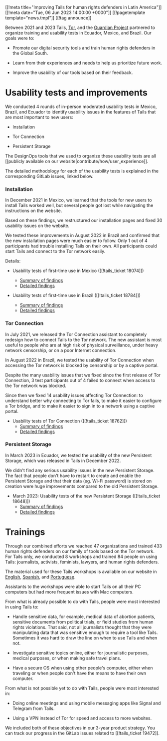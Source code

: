 [[!meta  title="Improving Tails for human rights defenders in Latin America"]]
[[!meta  date="Tue, 06 Jun 2023 14:00:00 +0000"]]
[[!pagetemplate template="news.tmpl"]]
[[!tag announce]]

Between 2021 and 2023 Tails, [Tor](https://torproject.org/), and the [Guardian
Project](https://guardianproject.info/) partnered to organize training and
usability tests in Ecuador, Mexico, and Brazil. Our goals were to:

- Promote our digital security tools and train human rights defenders in the
  Global South.

- Learn from their experiences and needs to help us prioritize future work.

- Improve the usability of our tools based on their feedback.

Usability tests and improvements
================================

We conducted 4 rounds of in-person moderated usability tests in Mexico, Brazil,
and Ecuador to identify usability issues in the features of Tails that are most
important to new users:

- Installation

- Tor Connection

- Persistent Storage

The DesignOps tools that we used to organize these usability tests are all
[[publicly available on our website|contribute/how/user_experience]].

The detailed methodology for each of the usability tests is explained in the
corresponding GitLab issues, linked below.

### Installation

In December 2021 in Mexico, we learned that the tools for new users to install
Tails worked well, but several people got lost while navigating the
instructions on the website.

Based on these findings, we restructured our installation pages and fixed 30
usability issues on the website.

We tested these improvements in August 2022 in Brazil and confirmed that the
new installation pages were much easier to follow. Only 1 out of 4 participants
had trouble installing Tails on their own. All participants could start Tails
and connect to the Tor network easily.

Details:

- Usability tests of first-time use in Mexico ([[!tails_ticket 18074]])
  * [Summary of findings](https://gitlab.tails.boum.org/tails/tails/-/issues/18074#note_210738)
  * [Detailed findings](https://gitlab.tails.boum.org/tails/ux/-/raw/master/first-time/rainbow_table_installation_2021_08_Mexico.fods?inline=false)

- Usability tests of first-time use in Brazil ([[!tails_ticket 18784]])
  * [Summary of findings](https://lists.autistici.org/message/20221012.181235.a673efeb.en.html)
  * [Detailed findings](https://gitlab.tails.boum.org/tails/ux/-/blob/master/first-time/rainbow_table_installation_2022_08_Sao_Paulo.fods?inline=false)

### Tor Connection

In July 2021, we released the Tor Connection assistant to completely redesign
how to connect Tails to the Tor network. The new assistant is most useful to
people who are at high risk of physical surveillance, under heavy network
censorship, or on a poor Internet connection.

In August 2022 in Brazil, we tested the usability of Tor Connection when
accessing the Tor network is blocked by censorship or by a captive portal.

Despite the many usability issues that we fixed since the first release of Tor
Connection, 3 test participants out of 4 failed to connect when access to the
Tor network was blocked.

Since then we fixed 14 usability issues affecting Tor Connection: to understand
better why connecting to Tor fails, to make it easier to configure a Tor
bridge, and to make it easier to sign in to a network using a captive portal.

- Usability tests of Tor Connection ([[!tails_ticket 18762]])
  * [Summary of findings](https://lists.autistici.org/message/20221012.140611.7e58f067.en.html)
  * [Detailed findings](https://gitlab.tails.boum.org/tails/ux/-/raw/master/network/rainbow_table_tor_connection_2022_08_Sao_Paulo.ods?inline=false)

### Persistent Storage

In March 2023 in Ecuador, we tested the usability of the new Persistent
Storage, which was released in Tails in December 2022.

We didn't find any serious usability issues in the new Persistent Storage. The
fact that people don't have to restart to create and enable the Persistent
Storage and that their data (eg. Wi-Fi password) is stored on creation were
huge improvements compared to the old Persistent Storage.

- March 2023: Usability tests of the new Persistent Storage ([[!tails_ticket 18648]])
  * [Summary of findings](https://lists.autistici.org/message/20230510.091842.23ed75ba.en.html)
  * [Detailed findings](https://gitlab.tails.boum.org/tails/ux/-/raw/master/persistent%20storage/rainbow_table_persistent_storage_2023_03_Ecuador.fods?inline=false)

Trainings
=========

Through our combined efforts we reached 47 organizations and trained 433 human
rights defenders on our family of tools based on the Tor network. For Tails
only, we conducted 8 workshops and trained 84 people on using Tails:
journalists, activists, feminists, lawyers, and human rights defenders.

The material used for these Tails workshops is available on our website in
[English](https://tails.net/contribute/how/promote/slides/Ciclo_Autodefensa_Digital_202204/Tails-English.odp),
[Spanish](https://tails.net/contribute/how/promote/slides/Ciclo_Autodefensa_Digital_202204/Tails-Spanish.odp), and
[Portuguese](https://tails.net/contribute/how/promote/slides/Ciclo_Autodefensa_Digital_202204/Tails-Portuguese.odp).

Assistants to the workshops were able to start Tails on all their PC computers
but had more frequent issues with Mac computers.

From what is already possible to do with Tails, people were most interested in
using Tails to:

- Handle sensitive data, for example, medical data of abortion patients,
  sensitive documents from political trials, or field studies from human rights
  violations. That said, not all journalists thought that they were
  manipulating data that was sensitive enough to require a tool like Tails.
  Sometimes it was hard to draw the line on when to use Tails and when not.

- Investigate sensitive topics online, either for journalistic purposes, medical
  purposes, or when making safe travel plans.

- Have a secure OS when using other people's computer, either when traveling or
  when people don't have the means to have their own computer.

From what is not possible yet to do with Tails, people were most interested in:

- Doing online meetings and using mobile messaging apps like Signal and
  Telegram from Tails.

- Using a VPN instead of Tor for speed and access to more websites.

We included both of these objectives in our 3-year product strategy.
You can track our progress in the GitLab issues related to
[[!tails_ticket 19472]].

